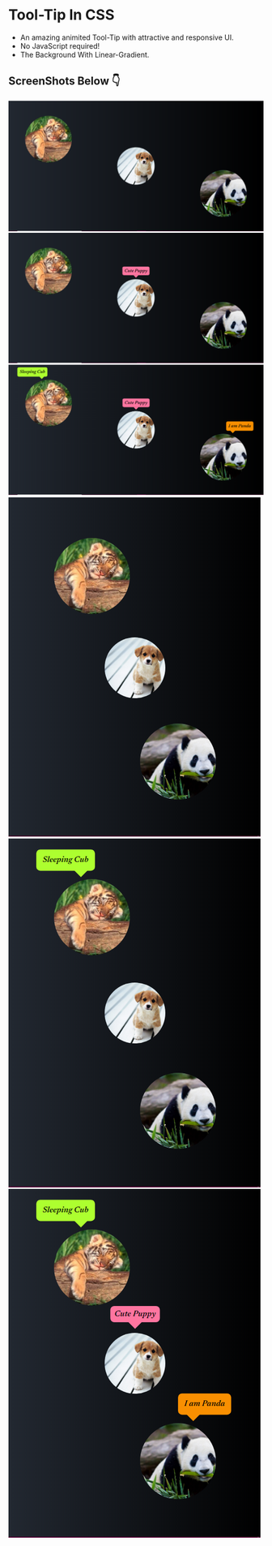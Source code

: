 # Tool-Tip In CSS

- An amazing animited Tool-Tip with attractive and responsive UI.
- No JavaScript required!
- The Background With Linear-Gradient.

## ScreenShots Below 👇

![screenshot](https://github.com/blackcodding/Tool-Tip/blob/master/Fullscreen1.PNG)
![screenshot](https://github.com/blackcodding/Tool-Tip/blob/master/FullScreen2.PNG)
![screenshot](https://github.com/blackcodding/Tool-Tip/blob/master/Fullscreen_tooltip3.PNG)
![screenshot](https://github.com/blackcodding/Tool-Tip/blob/master/Responsive-page1.PNG)
![screenshot](https://github.com/blackcodding/Tool-Tip/blob/master/Responsive-page2.PNG)
![screenshot](https://github.com/blackcodding/Tool-Tip/blob/master/Responsive_page3.PNG)
